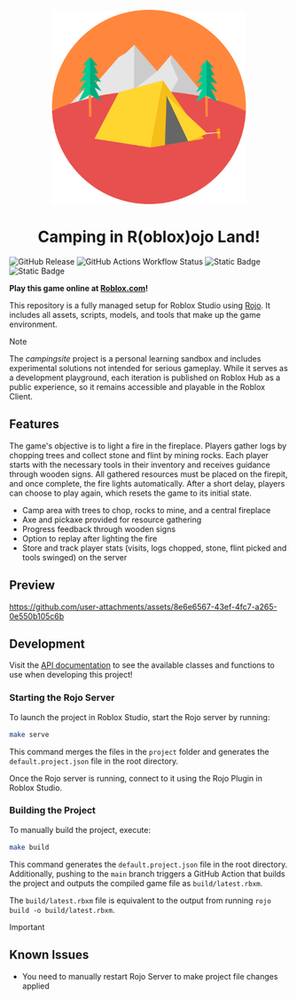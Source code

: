 <p align="center">
  <img src="https://github.com/matyasjay/campingsite/blob/main/.moonwave/static/favicon.png?raw=true" width="350px"/>
</p>

<h1 align="center">Camping in R(oblox)ojo Land!</h1>

![GitHub Release](https://img.shields.io/github/v/release/matyasjay/campingsite)
![GitHub Actions Workflow Status](https://img.shields.io/github/actions/workflow/status/matyasjay/campingsite/.github%2Fworkflows%2Fbuild.yml)
![Static Badge](https://img.shields.io/badge/Luau-Roblox-blue)
![Static Badge](https://img.shields.io/badge/Rojo-v7-orange)

**Play this game online at [Roblox.com](https://www.roblox.com/games/117153514135869/Camping)!**

This repository is a fully managed setup for Roblox Studio using [Rojo](https://github.com/rojo-rbx/rojo).
It includes all assets, scripts, models, and tools that make up the game environment.

> [!NOTE]
> The _campingsite_ project is a personal learning sandbox and includes
> experimental solutions not intended for serious gameplay. While it serves
> as a development playground, each iteration is published on Roblox Hub as
> a public experience, so it remains accessible and playable in the Roblox Client.

## Features

The game's objective is to light a fire in the fireplace. Players gather logs by chopping trees and collect stone and flint by mining rocks. Each player starts with the necessary tools in their inventory and receives guidance through wooden signs. All gathered resources must be placed on the firepit, and once complete, the fire lights automatically. After a short delay, players can choose to play again, which resets the game to its initial state.

- Camp area with trees to chop, rocks to mine, and a central fireplace
- Axe and pickaxe provided for resource gathering
- Progress feedback through wooden signs
- Option to replay after lighting the fire
- Store and track player stats (visits, logs chopped, stone, flint picked and tools swinged) on the server

## Preview

https://github.com/user-attachments/assets/8e6e6567-43ef-4fc7-a265-0e550b105c6b

## Development

Visit the [API documentation](https://matyasjay.github.io/campingsite) to see the available classes and functions to use when developing this project!

### Starting the Rojo Server

To launch the project in Roblox Studio, start the Rojo server by running:

```sh
make serve
```

This command merges the files in the `project` folder and generates
the `default.project.json` file in the root directory.

Once the Rojo server is running, connect to it using the Rojo Plugin in Roblox Studio.

### Building the Project

To manually build the project, execute:

```sh
make build
```

This command generates the `default.project.json` file in the root directory.
Additionally, pushing to the `main` branch triggers a GitHub Action that builds
the project and outputs the compiled game file as `build/latest.rbxm`.

The `build/latest.rbxm` file is equivalent to the output from running `rojo build -o build/latest.rbxm`.

> [!IMPORTANT]
>
> ## Known Issues
>
> - You need to manually restart Rojo Server to make project file changes applied
